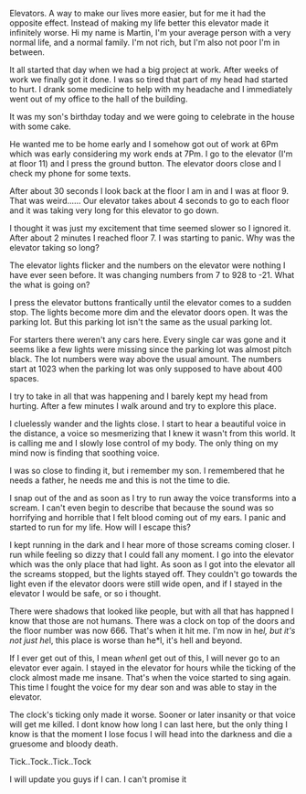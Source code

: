 Elevators. A way to make our lives more easier, but for me it had the opposite effect. Instead of making my life better this elevator made it infinitely worse. Hi my name is Martin, I'm your average person with a very normal life, and a normal family. I'm not rich, but I'm also not poor I'm in between. 

It all started that day when we had a big project at work. After weeks of work we finally got it done. I was so tired that part of my head had started to hurt. I drank some medicine to help with my headache and I immediately went out of my office to the hall of the building. 

It was my son's birthday today and we were going to celebrate in the house with some cake. 

He wanted me to be home early and I somehow got out of work at 6Pm which was early considering my work ends at 7Pm. I go to the elevator (I'm at floor 11) and I press the ground button. The elevator doors close and I check my phone for some texts. 

After about 30 seconds I look back at the floor I am in and I was at floor 9. That was weird...... Our elevator takes about 4 seconds to go to each floor and it was taking very long for this elevator to go down. 

I thought it was just my excitement that time seemed slower so I ignored it. After about 2 minutes I reached floor 7. I was starting to panic. Why was the elevator taking so long? 

The elevator lights flicker and the numbers on the elevator were nothing I have ever seen before. It was changing numbers from 7 to 928 to -21. What the what is going on? 

I press the elevator buttons frantically until the elevator comes to a sudden stop. The lights become more dim and the elevator doors open. It was the parking lot. But this parking lot isn't the same as the usual parking lot. 

For starters there weren't any cars here. Every single car was gone and it seems like a few lights were missing since the parking lot was almost pitch black. The lot numbers were way above the usual amount. The numbers start at 1023 when the parking lot was only supposed to have about 400 spaces. 

I try to take in all that was happening and I barely kept my head from hurting. After a few minutes I walk around and try to explore this place. 

I cluelessly wander and the lights close. I start to hear a beautiful voice in the distance, a voice so mesmerizing that I knew it wasn't from this world. It is calling me and I slowly lose control of my body. The only thing on my mind now is finding that soothing voice. 

I was so close to finding it, but i remember my son. I remembered that he needs a father, he needs me and this is not the time to die. 

I snap out of the and as soon as I try to run away the voice transforms into a scream. I can't even begin to describe that because the sound was so horrifying and horrible that I felt blood coming out of my ears. I panic and started to run for my life. How will I escape this? 

I kept running in the dark and I hear more of those screams coming closer. I run while feeling so dizzy that I could fall any moment. I go into the elevator which was the only place that had light. As soon as I got into the elevator all the screams stopped, but the lights stayed off. They couldn't go towards the light even if the elevator doors were still wide open, and if I stayed in the elevator I would be safe, or so i thought. 

There were shadows that looked like people, but with all that has happned I know that those are not humans. There was a clock on top of the doors and the floor number was now 666. That's when it hit me. I'm now in he*l, but it's not just he*l, this place is worse than he*l, it's hell and beyond. 

If I ever get out of this, I mean *when*I get out of this, I will never go to an elevator ever again. I stayed in the elevator for hours while the ticking of the clock almost made me insane. That's when the voice started to sing again. This time I fought the voice for my dear son and was able to stay in the elevator. 

The clock's ticking only made it worse. Sooner or later insanity or that voice will get me killed. I dont know how long I can last here, but the only thing I know is that the moment I lose focus I will head into the darkness and die a gruesome and bloody death. 

Tick..Tock..Tick..Tock

I will update you guys if I can. I can't promise it
